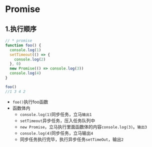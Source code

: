 # Promise

## 1.执行顺序

``` javascript
// * promise
function foo() {
  console.log(1)
  setTimeout(() => {
    console.log(2)
  }, 0)
  new Promise(() => console.log(3))
  console.log(4)
}

foo()
//1 3 4 2
```

- `foo()`执行foo函数
- 函数体内
  - `console.log(1)`同步任务，立马`输出1`
  - `setTimeout`异步任务，压入任务队列中
  - `new Promise`，立马执行里面函数体的内容`console.log(3)`。`输出3`
  - `console.log(4)`同步任务，立马输出`4`
  - 同步任务执行完毕，执行异步任务`setTimeOut`，输出`2`



``` javascript
```

